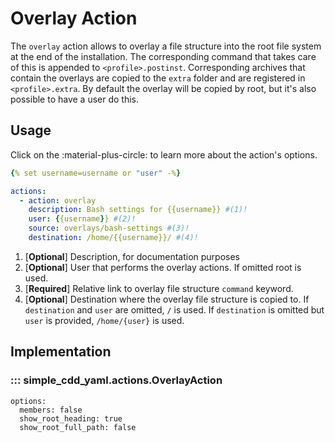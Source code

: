 # Overlay Action

The `overlay` action allows to overlay a file structure into the root file
system at the end of the installation. The corresponding command that takes care
of this is appended to `<profile>.postinst`. Corresponding archives that contain
the overlays are copied to the `extra` folder and are registered in
`<profile>.extra`. By default the overlay will be copied by root, but it's also
possible to have a user do this.

## Usage

Click on the :material-plus-circle: to learn more about the action's options.

```yaml title="Overlay Action"
{% set username=username or "user" -%}

actions:
  - action: overlay
    description: Bash settings for {{username}} #(1)!
    user: {{username}} #(2)!
    source: overlays/bash-settings #(3)!
    destination: /home/{{username}}/ #(4)!
```

1. [**Optional**] Description, for documentation purposes
2. [**Optional**] User that performs the overlay actions. If omitted root is
   used.
3. [**Required**] Relative link to overlay file structure
   `command` keyword.
 4. [**Optional**] Destination where the overlay file structure is copied to. If
    `destination` and `user` are omitted, `/` is used. If `destination` is omitted but `user` is provided, `/home/{user}` is used.

## Implementation

### ::: simple_cdd_yaml.actions.OverlayAction
    options:
      members: false
      show_root_heading: true
      show_root_full_path: false
